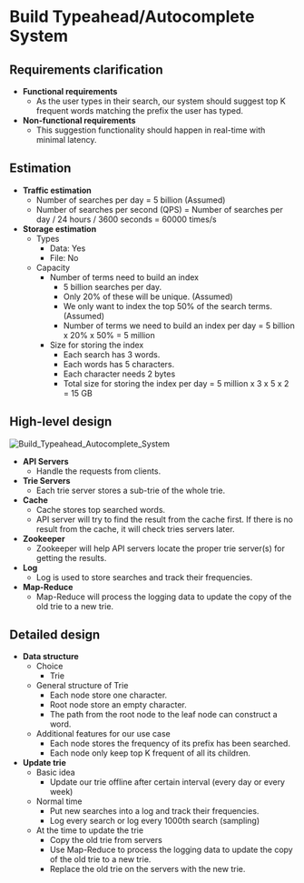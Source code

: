 # Build Typeahead/Autocomplete System

## Requirements clarification
- **Functional requirements**
   - As the user types in their search, our system should suggest top K frequent words matching the prefix the user has typed.
- **Non-functional requirements**
   - This suggestion functionality should happen in real-time with minimal latency.

## Estimation
- **Traffic estimation**
   - Number of searches per day = 5 billion (Assumed)
   - Number of searches per second (QPS) = Number of searches per day / 24 hours / 3600 seconds = 60000 times/s
- **Storage estimation**
   - Types
      - Data: Yes
      - File: No
   - Capacity
      - Number of terms need to build an index
         - 5 billion searches per day.
         - Only 20% of these will be unique. (Assumed)
         - We only want to index the top 50% of the search terms. (Assumed)
         - Number of terms we need to build an index per day = 5 billion x 20% x 50% = 5 million
      - Size for storing the index
         - Each search has 3 words.
         - Each words has 5 characters.
         - Each character needs 2 bytes
         - Total size for storing the index per day = 5 million x 3 x 5 x 2 = 15 GB

## High-level design
![Build_Typeahead_Autocomplete_System](https://user-images.githubusercontent.com/8989447/119062563-55294b00-b994-11eb-91ca-30a42610f50d.png)

- **API Servers**
   - Handle the requests from clients.
- **Trie Servers**
   - Each trie server stores a sub-trie of the whole trie.
- **Cache**
   - Cache stores top searched words.
   - API server will try to find the result from the cache first. If there is no result from the cache, it will check tries servers later.
- **Zookeeper**
   - Zookeeper will help API servers locate the proper trie server(s) for getting the results.
- **Log**
   - Log is used to store searches and track their frequencies.
- **Map-Reduce**
   - Map-Reduce will process the logging data to update the copy of the old trie to a new trie.

## Detailed design
- **Data structure**
   - Choice
      - Trie
   - General structure of Trie
      - Each node store one character.
      - Root node store an empty character.
      - The path from the root node to the leaf node can construct a word.
   - Additional features for our use case
      - Each node stores the frequency of its prefix has been searched.
      - Each node only keep top K frequent of all its children.
- **Update trie**
   - Basic idea
      - Update our trie offline after certain interval (every day or every week)
   - Normal time
      - Put new searches into a log and track their frequencies.
      - Log every search or log every 1000th search (sampling)
   - At the time to update the trie
      - Copy the old trie from servers
      - Use Map-Reduce to process the logging data to update the copy of the old trie to a new trie.
      - Replace the old trie on the servers with the new trie.
